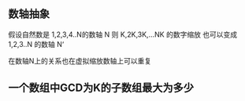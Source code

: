 

## 数轴抽象
假设自然数是 1,2,3,4..N的数轴 N
则 K,2K,3K,...NK 的数字缩放 也可以变成 1,2,3..N 的数轴 N‘

在数轴N上的关系也在虚拟缩放数轴上可以重复

## 一个数组中GCD为K的子数组最大为多少